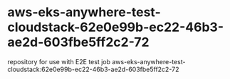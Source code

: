 # aws-eks-anywhere-test-cloudstack-62e0e99b-ec22-46b3-ae2d-603fbe5ff2c2-72
repository for use with E2E test job aws-eks-anywhere-test-cloudstack:62e0e99b-ec22-46b3-ae2d-603fbe5ff2c2-72
